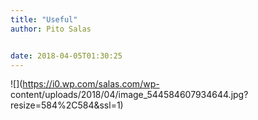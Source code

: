 ```yaml
---
title: "Useful"
author: Pito Salas


date: 2018-04-05T01:30:25
---
```




![](https://i0.wp.com/salas.com/wp-
content/uploads/2018/04/image_544584607934644.jpg?resize=584%2C584&ssl=1)


